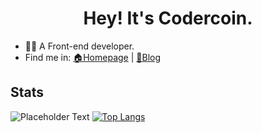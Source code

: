 <h1 align="center">Hey! It's Codercoin.</h1>

- 👨‍💻 A Front-end developer.
- Find me in: [🏠Homepage](https://codercoin.top) | [📖Blog](https://blog.codercoin.top)

## Stats
![Placeholder Text](https://github-readme-stats.vercel.app/api?username=codercoin98&count_private=true&show_icons=true&hide_title=true&hide_rank=true&theme=vue)
[![Top Langs](https://github-readme-stats.vercel.app/api/top-langs/?username=codercoin98&layout=compact&theme=vue)](https://github.com/anuraghazra/github-readme-stats)
